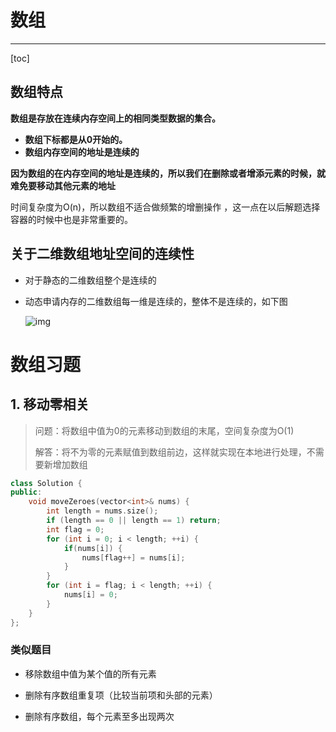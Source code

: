 # 数组

---

[toc]

## 数组特点

**数组是存放在连续内存空间上的相同类型数据的集合。**

- **数组下标都是从0开始的。**
- **数组内存空间的地址是连续的**

**因为数组的在内存空间的地址是连续的，所以我们在删除或者增添元素的时候，就难免要移动其他元素的地址**

时间复杂度为O(n)，所以数组不适合做频繁的增删操作 ，这一点在以后解题选择容器的时候中也是非常重要的。



## 关于二维数组地址空间的连续性

- 对于静态的二维数组整个是连续的

- 动态申请内存的二维数组每一维是连续的，整体不是连续的，如下图

  ![img](D:\MyStudyFile\Study_C_PLUS_PLUS\C-PLUS-PLUS-Road\LeetcodeC++\数组.assets\640)







# 数组习题

## 1. 移动零相关

>  问题：将数组中值为0的元素移动到数组的末尾，空间复杂度为O(1)
>
>  解答：将不为零的元素赋值到数组前边，这样就实现在本地进行处理，不需要新增加数组

```cpp
class Solution {
public:
    void moveZeroes(vector<int>& nums) {
        int length = nums.size();
        if (length == 0 || length == 1) return;
        int flag = 0;
        for (int i = 0; i < length; ++i) {
            if(nums[i]) {
                nums[flag++] = nums[i];
            }
        }
        for (int i = flag; i < length; ++i) {
            nums[i] = 0;
        }
    }
};
```

### 类似题目

- 移除数组中值为某个值的所有元素

- 删除有序数组重复项（比较当前项和头部的元素）
- 删除有序数组，每个元素至多出现两次





